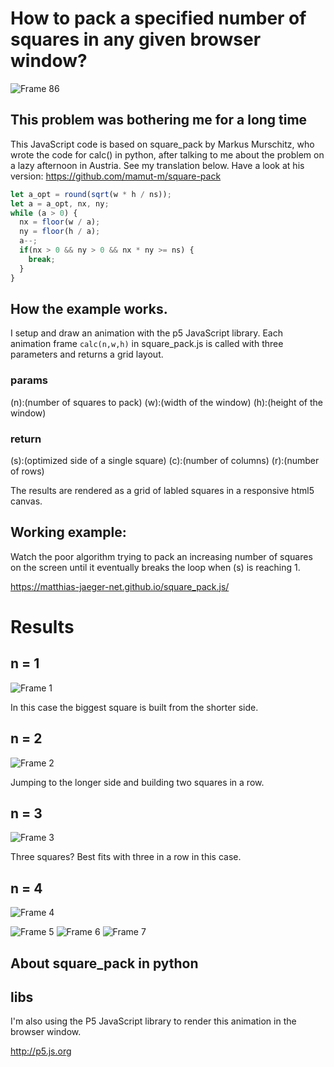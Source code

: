 # How to pack a specified number of squares in any given browser window?

![Frame 86](output/Frame-86.jpg)

## This problem was bothering me for a long time   

This JavaScript code is based on square_pack by Markus Murschitz,
who wrote the code for calc() in python, after talking to me about
the problem on a lazy afternoon in Austria. See my translation below.
Have a look at his version: https://github.com/mamut-m/square-pack

```JavaScript
let a_opt = round(sqrt(w * h / ns));
let a = a_opt, nx, ny;
while (a > 0) {
  nx = floor(w / a);
  ny = floor(h / a);
  a--;
  if(nx > 0 && ny > 0 && nx * ny >= ns) {
    break;
  }
}
```

## How the example works.  

I setup and draw an animation with the p5 JavaScript library.
Each animation frame `calc(n,w,h)` in square_pack.js is
called with three parameters and returns a grid layout.

### params  
(n):(number of squares to pack)
(w):(width of the window)
(h):(height of the window)

### return  
(s):(optimized side of a single square)
(c):(number of columns)
(r):(number of rows)

The results are rendered as a grid of
labled squares in a responsive html5 canvas.

## Working example:  

Watch the poor algorithm trying to pack an increasing
number of squares on the screen until it eventually breaks
the loop when (s) is reaching 1.

https://matthias-jaeger-net.github.io/square_pack.js/

# Results

## n = 1
![Frame 1](output/Frame-1.jpg)

In this case the biggest square is built from the shorter side.


## n = 2
![Frame 2](output/Frame-2.jpg)

Jumping to the longer side and building two squares in a row.

## n = 3
![Frame 3](output/Frame-3.jpg)

Three squares? Best fits with three in a row in this case.

## n = 4
![Frame 4](output/Frame-4.jpg)

![Frame 5](output/Frame-5.jpg)
![Frame 6](output/Frame-6.jpg)
![Frame 7](output/Frame-7.jpg)



## About square_pack in python


## libs   
I'm also using the P5 JavaScript library to render this
animation in the browser window.

http://p5.js.org
